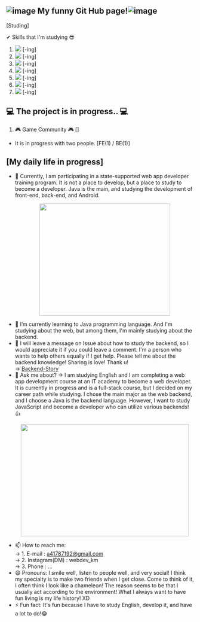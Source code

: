 ## ![image](https://user-images.githubusercontent.com/70142090/137152216-d960c64a-dfdf-4158-84ed-73b29570b467.png) My funny Git Hub page!![image](https://user-images.githubusercontent.com/70142090/137152216-d960c64a-dfdf-4158-84ed-73b29570b467.png)

[Studing]

✔ Skills that I'm studying 😎

1. <img src="https://img.shields.io/badge/JAVA-007396?style=flat-square&logo=JAVA&logoColor=white"/> [-ing]
2. <img src="https://img.shields.io/badge/HTML5-E34F26?style=flat-square&logo=HTML5&logoColor=white"/> [-ing]
3. <img src="https://img.shields.io/badge/CSS3-1572B6?style=flat-square&logo=CSS3&logoColor=white"/> [-ing]
4. <img src="https://img.shields.io/badge/JavaScript-F7DF1E?style=flat-square&logo=JavaScript&logoColor=white"/> [-ing]
5. <img src="https://img.shields.io/badge/Python-3766AB?style=flat-square&logo=Python&logoColor=white"/> [-ing]
6. <img src="https://img.shields.io/badge/ReactJS-61DAFB?style=flat-square&logo=ReactJS&logoColor=white"/> [-ing]
7. <img src="https://img.shields.io/badge/Git-181717?style=flat-square&logo=Git&logoColor=white"/> [-ing]

## 💻 The project is in progress.. 💻 

1. 🎮 Game Community 🎮 []
- It is in progress with two people. [FE(1) / BE(1)]

## [My daily life in progress]

- 🔭 Currently, I am participating in a state-supported web app developer training program. It is not a place to develop, but a place to study to become a developer. Java is the main, and studying the development of front-end, back-end, and Android. <p align="center"><img src="https://user-images.githubusercontent.com/70142090/142751583-905f3ab7-3902-491b-9609-cb8f3795248c.gif" width="350" height="300"></p>
- 🌱 I’m currently learning to Java programming language. And I'm studying about the web, but among them, I'm mainly studying about the backend.
- 🤔 I will leave a message on Issue about how to study the backend, so I would appreciate it if you could leave a comment. I'm a person who wants to help others equally if I get help. Please tell me about the backend knowledge! Sharing is love! Thank u!<br/>
  -> [Backend-Story](https://github.com/CodingScript990/Backend-Story/issues) <br/>
- 💬 Ask me about?
  -> I am studying English and I am completing a web app development course at an IT academy to become a web developer. It is currently in progress and is a full-stack course, but I decided on my career path while studying. I chose the main major as the web backend, and I choose a  Java is the backend language. However, I want to study JavaScript and become a developer who can utilize various backends! 👍 <br/> <p align="center"><img src="https://user-images.githubusercontent.com/70142090/142751593-fdfa55e2-408e-4fde-a36c-307a12863ed1.gif" width="450" height="300"></p>
- 📫 How to reach me: <br/>
  -> 1. E-mail : a41787192@gmail.com <br/>
  -> 2. Instagram(DM) : webdev_km <br/>
  -> 3. Phone : ... <br/>
- 😄 Pronouns: I smile well, listen to people well, and very social! I think my specialty is to make two friends when I get close. Come to think of it, I often think I look like a chameleon! The reason seems to be that I usually act according to the environment! What I always want to have fun living is my life history! XD
- ⚡ Fun fact: It's fun because I have to study English, develop it, and have a lot to do!😂

